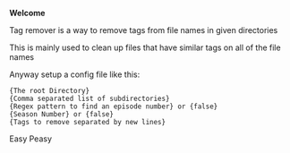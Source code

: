 **Welcome**

Tag remover is a way to remove tags from file names in given directories

This is mainly used to clean up files that have similar tags on all of the file names

Anyway setup a config file like this:
```
{The root Directory}
{Comma separated list of subdirectories}
{Regex pattern to find an episode number} or {false}
{Season Number} or {false}
{Tags to remove separated by new lines}
```

Easy Peasy
